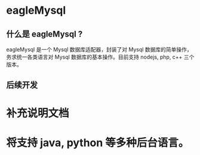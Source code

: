 eagleMysql
============

## 什么是 eagleMysql ?

eagleMysql 是一个 Mysql 数据库适配器，封装了对 Mysql 数据库的简单操作，务求统一各类语言对 Mysql 数据库的基本操作。目前支持 nodejs, php, c++ 三个版本。

## 后续开发
# 补充说明文档
# 将支持 java, python 等多种后台语言。
